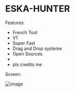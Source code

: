 # ESKA-HUNTER

Features:
- French Tool
- V1
- Super Fast
- Drag and Drop systeme
- Open Sources
- 
- pls credits me 


Screen: 

![image](https://github.com/user-attachments/assets/3aa87119-2c35-410e-b6de-66885ad15837)
